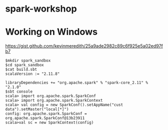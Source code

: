 # spark-workshop


# Working on Windows

https://gist.github.com/kevinmeredith/25a9ade2982c89c6f925e5a02ed97fb7

```
$mkdir spark_sandbox
$cd spark_sandbox
$cat build.sbt 
scalaVersion := "2.11.8"

libraryDependencies += "org.apache.spark" % "spark-core_2.11" % "2.1.0"
$sbt console
scala> import org.apache.spark.SparkConf
scala> import org.apache.spark.SparkContext
scala> val config = new SparkConf().setAppName("cust data").setMaster("local[*]")
config: org.apache.spark.SparkConf = org.apache.spark.SparkConf@13b23911
scala>val sc = new SparkContext(config)
```
